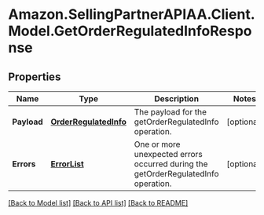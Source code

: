 # Amazon.SellingPartnerAPIAA.Client.Model.GetOrderRegulatedInfoResponse
## Properties

Name | Type | Description | Notes
------------ | ------------- | ------------- | -------------
**Payload** | [**OrderRegulatedInfo**](OrderRegulatedInfo.md) | The payload for the getOrderRegulatedInfo operation. | [optional] 
**Errors** | [**ErrorList**](ErrorList.md) | One or more unexpected errors occurred during the getOrderRegulatedInfo operation. | [optional] 

[[Back to Model list]](../README.md#documentation-for-models) [[Back to API list]](../README.md#documentation-for-api-endpoints) [[Back to README]](../README.md)

